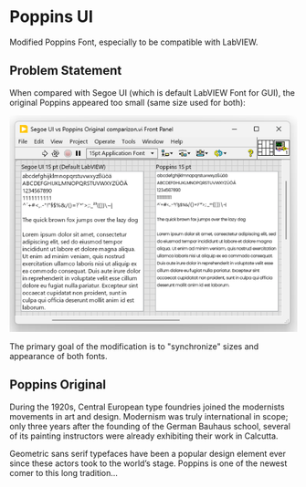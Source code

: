 # Poppins UI
Modified Poppins Font, especially to be compatible with LabVIEW.
## Problem Statement
When compared with Segoe UI (which is default LabVIEW Font for GUI), the original Poppins appeared too small (same size used for both):

![image-20230214064110052](assets/image-20230214064110052.png)

The primary goal of the modification is to "synchronize" sizes and appearance of both fonts.
## Poppins Original

During the 1920s, Central European type foundries joined the modernists movements in art and design. Modernism was truly international in scope; only three years after the founding of the German Bauhaus school, several of its painting instructors were already exhibiting their work in Calcutta.

Geometric sans serif typefaces have been a popular design element ever since these actors took to the world’s stage. Poppins is one of the newest comer to this long tradition...
